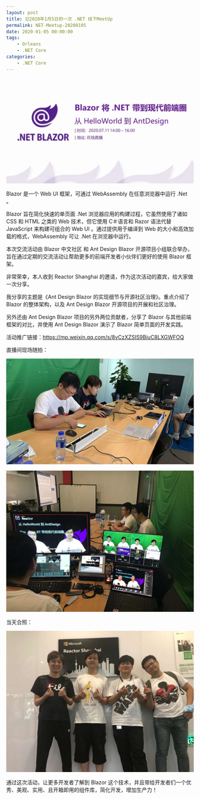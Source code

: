 ```yaml
---
layout: post
title: 记2020年1月5日的一次 .NET 线下MeetUp
permalink: NET-Meetup-20200105
date: 2020-01-05 00:00:00
tags:
    - Orleans
    - .NET Core
categories:
    - .NET Core
---
```


![](/images/dotnet-meetup/blazor-07.jpg)

Blazor 是一个 Web UI 框架，可通过 WebAssembly 在任意浏览器中运行 .Net 。

Blazor 旨在简化快速的单页面 .Net 浏览器应用的构建过程，它虽然使用了诸如 CSS 和 HTML 之类的 Web 技术，但它使用 C＃语言和 Razor 语法代替 JavaScript 来构建可组合的 Web UI 。通过提供用于编译到 Web 的大小和高效加载的格式，WebAssembly 可让 .Net 在浏览器中运行。

本次交流活动由 Blazor 中文社区 和 Ant Design Blazor 开源项目小组联合举办，旨在通过定期的交流活动让帮助更多的前端开发者小伙伴们更好的使用 Blazor 框架。

非常荣幸，本人收到 Reactor Shanghai 的邀请，作为这次活动的嘉宾，给大家做一次分享。

我分享的主题是《Ant Design Blazor 的实现细节与开源社区治理》。重点介绍了 Blazor 的整体架构，以及 Ant Design Blazor 开源项目的开展和社区治理。

另外还由 Ant Design Blazor 项目的另外两位贡献者，分享了 Blazor 与其他前端框架的对比，并使用 Ant Design Blazor 演示了 Blazor 简单页面的开发实践。

活动推广链接：https://mp.weixin.qq.com/s/8vCzXZSIS9BiuC8LXGWFOQ

直播间现场随拍：

![](/images/dotnet-meetup/blazor-07-01.jpg)

![](/images/dotnet-meetup/blazor-07-02.jpg)

当天合照：

![](/images/dotnet-meetup/blazor-07-03.jpg)

通过这次活动，让更多开发者了解到 Blazor 这个技术，并且带给开发者们一个优秀、美观、实用、且开箱即用的组件库，简化开发，增加生产力！